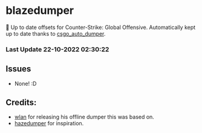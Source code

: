 # blazedumper

🚀 Up to date offsets for Counter-Strike: Global Offensive. Automatically kept up to date thanks to [csgo_auto_dumper](https://github.com/Akandesh/csgo_auto_dumper).


### Last Update 22-10-2022 02:30:22
## Issues
 - None! :D

## Credits:

- [wlan](https://www.unknowncheats.me/forum/members/417214.html) for releasing his offline dumper this was based on.
- [hazedumper](https://github.com/frk1/hazedumper) for inspiration.